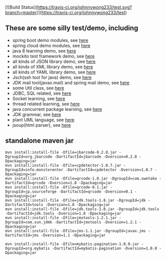 \[!\[Build Status](https://travis-ci.org/johnnywong233/test.svg?branch=master)](https://travis-ci.org/johnnywong233/test)

## These are some silly test/demo, including 
- spring boot demo modules, see [here](https://github.com/johnnywong233/test/blob/master/springboot_demo/pom.xml)
- spring cloud demo modules, see [here](https://github.com/johnnywong233/test/blob/master/springcloud_demo/pom.xml)
- java 8 learning demo, see [here](https://github.com/johnnywong233/test/blob/master/demo/src/main/java/java8/)
- mockito test framework demo, see [here](https://github.com/johnnywong233/test/blob/master/demo/src/test/java/mockito/)
- all kinds of JSON library demo, see [here](https://github.com/johnnywong233/test/blob/master/demo/src/main/java/json/)
- all kinds of XML library demo, see [here](https://github.com/johnnywong233/test/blob/master/demo/src/main/java/file/xml/)
- all kinds of YAML library demo, see [here](https://github.com/johnnywong233/test/blob/master/demo/src/main/java/yaml/)
- Jsch(ssh tool for java) demo, see [here](https://github.com/johnnywong233/test/blob/master/demo/src/main/java/jsch/)
- JDK mail tool(javax.mail) and spring mail demo, see [here](https://github.com/johnnywong233/test/blob/master/demo/src/main/java/mail/)
- some Util class, see [here](https://github.com/johnnywong233/test/blob/master/demo/src/main/java/utils/)
- JDBC, SQL related, see [here](https://github.com/johnnywong233/test/blob/master/demo/src/main/java/sql/)
- Socket learning, see [here](https://github.com/johnnywong233/test/blob/master/demo/src/main/java/socket/)
- thread related learning, see [here](https://github.com/johnnywong233/test/blob/master/demo/src/main/java/thread/)
- java concurrent package learning, see [here](https://github.com/johnnywong233/test/blob/master/demo/src/main/java/concurrent/)
- JDK grammar, see [here](https://github.com/johnnywong233/test/blob/master/demo/src/main/java/grammar/)
- plant UML language, see [here](https://github.com/johnnywong233/test/blob/master/demo/src/main/resources/uml/)
- jsoup(html parser), see [here](https://github.com/johnnywong233/test/blob/master/demo/src/main/java/jsoup/) 


## standalone maven jar
```
mvn install:install-file -Dfile=jbarcode-0.2.8.jar -DgroupId=org.jbarcode -DartifactId=jbarcode -Dversion=0.2.8 -Dpackaging=jar
mvn install:install-file -Dfile=cpdetector-1.0.7.jar -DgroupId=info.monitorenter -DartifactId=cpdetector -Dversion=1.0.7 -Dpackaging=jar
mvn install:install-file -Dfile=qrcode-1.0.jar -DgroupId=com.swetake -DartifactId=qrcode -Dversion=1.0 -Dpackaging=jar
mvn install:install-file -Dfile=qrcode-0.1.jar -DgroupId=jp.sourceforge -DartifactId=qrcode -Dversion=0.1 -Dpackaging=jar
mvn install:install-file -Dfile=jdk.tools-1.8.jar -DgroupId=jdk -DartifactId=tools -Dversion=1.8 -Dpackaging=jar
mvn install:install-file -Dfile=jdk.tools-1.8.jar -DgroupId=jdk.tools -DartifactId=jdk.tools -Dversion=1.8 -Dpackaging=jar
mvn install:install-file -Dfile=jmxtools-1.2.1.jar -DgroupId=com.sun.jdmk -DartifactId=jmxtools -Dversion=1.2.1 -Dpackaging=jar
mvn install:install-file -Dfile=jms-1.1.jar -DgroupId=javax.jms -DartifactId=jms -Dversion=1.1 -Dpackaging=jar
 
mvn install:install-file -Dfile=mybatis-pagination-1.0.0.jar -DgroupId=org.mybatis -DartifactId=mybatis-pagination -Dversion=1.0.0 -Dpackaging=jar



``` 
